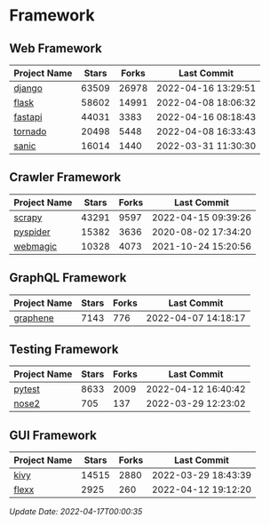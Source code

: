 # Framework

## Web Framework
| Project Name | Stars | Forks | Last Commit |
| ------------ | ----- | ----- | ----------- |
| [django](https://github.com/django/django) | 63509 | 26978 | 2022-04-16 13:29:51 |
| [flask](https://github.com/pallets/flask) | 58602 | 14991 | 2022-04-08 18:06:32 |
| [fastapi](https://github.com/tiangolo/fastapi) | 44031 | 3383 | 2022-04-16 08:18:43 |
| [tornado](https://github.com/tornadoweb/tornado) | 20498 | 5448 | 2022-04-08 16:33:43 |
| [sanic](https://github.com/sanic-org/sanic) | 16014 | 1440 | 2022-03-31 11:30:30 |

## Crawler Framework
| Project Name | Stars | Forks | Last Commit |
| ------------ | ----- | ----- | ----------- |
| [scrapy](https://github.com/scrapy/scrapy) | 43291 | 9597 | 2022-04-15 09:39:26 |
| [pyspider](https://github.com/binux/pyspider) | 15382 | 3636 | 2020-08-02 17:34:20 |
| [webmagic](https://github.com/code4craft/webmagic) | 10328 | 4073 | 2021-10-24 15:20:56 |

## GraphQL Framework
| Project Name | Stars | Forks | Last Commit |
| ------------ | ----- | ----- | ----------- |
| [graphene](https://github.com/graphql-python/graphene) | 7143 | 776 | 2022-04-07 14:18:17 |

## Testing Framework
| Project Name | Stars | Forks | Last Commit |
| ------------ | ----- | ----- | ----------- |
| [pytest](https://github.com/pytest-dev/pytest) | 8633 | 2009 | 2022-04-12 16:40:42 |
| [nose2](https://github.com/nose-devs/nose2) | 705 | 137 | 2022-03-29 12:23:02 |

## GUI Framework
| Project Name | Stars | Forks | Last Commit |
| ------------ | ----- | ----- | ----------- |
| [kivy](https://github.com/kivy/kivy) | 14515 | 2880 | 2022-03-29 18:43:39 |
| [flexx](https://github.com/flexxui/flexx) | 2925 | 260 | 2022-04-12 19:12:20 |

*Update Date: 2022-04-17T00:00:35*